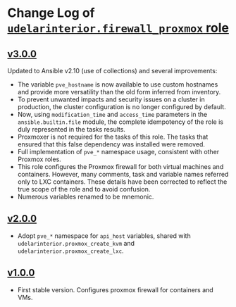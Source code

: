 # Change Log of [`udelarinterior.firewall_proxmox` role](https://github.com/UdelaRInterior/ansible-role-firewall-proxmox)

## [v3.0.0](https://github.com/UdelaRInterior/ansible-role-firewall-proxmox/tree/v3.0.0)

Updated to Ansible v2.10 (use of collections) and several improvements:
* The variable `pve_hostname` is now available to use custom hostnames and provide more versatility than the old form inferred from inventory.
* To prevent unwanted impacts and security issues on a cluster in production, the cluster configuration is no longer configured by default.
* Now, using `modification_time` and `access_time` parameters in the `ansible.builtin.file` module, the complete idempotency of the role is duly represented in the tasks results.
* Proxmoxer is not required for the tasks of this role. The tasks that ensured that this false dependency was installed were removed.
* Full implementation of `pve_*` namespace usage, consistent with other Proxmox roles.
* This role configures the Proxmox firewall for both virtual machines and containers. However, many comments, task and variable names referred only to LXC containers. These details have been corrected to reflect the true scope of the role and to avoid confusion.
* Numerous variables renamed to be mnemonic.

## [v2.0.0](https://github.com/UdelaRInterior/ansible-role-firewall-proxmox/tree/v2.0.0)

* Adopt `pve_*` namespace for `api_host` variables, shared with `udelarinterior.proxmox_create_kvm` and `udelarinterior.proxmox_create_lxc`.

## [v1.0.0](https://github.com/UdelaRInterior/ansible-role-firewall-proxmox/tree/v1.0.0)

* First stable version. Configures proxmox firewall for containers and VMs.